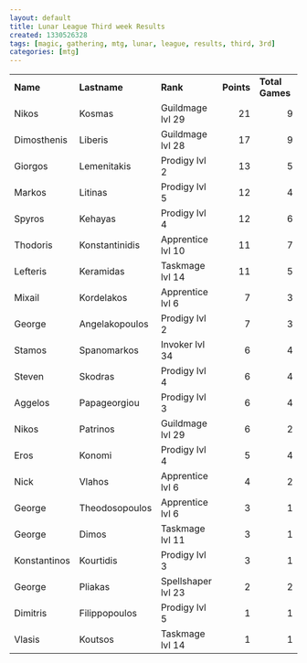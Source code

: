 ```yaml
---
layout: default
title: Lunar League Third week Results
created: 1330526328
tags: [magic, gathering, mtg, lunar, league, results, third, 3rd]
categories: [mtg]
---
```

<table border="0" cellpadding="0" cellspacing="0" width="466">
	<colgroup>
		<col />
		<col />
		<col />
		<col />
		<col />
	</colgroup>
	<tbody>
		<tr height="20">
			<td height="20" style="height:20px;width:87px;">
				<strong>Name</strong></td>
			<td style="width:117px;">
				<strong>Lastname</strong></td>
			<td style="width:116px;">
				<strong>Rank</strong></td>
			<td style="width:47px;">
				<strong>Points</strong></td>
			<td style="width:100px;">
				<strong>Total Games</strong></td>
		</tr>
		<tr height="20">
			<td height="20" style="height:20px;">
				Nikos</td>
			<td>
				Kosmas</td>
			<td>
				Guildmage lvl 29</td>
			<td align="right">
				21</td>
			<td align="right">
				9</td>
		</tr>
		<tr height="20">
			<td height="20" style="height:20px;">
				Dimosthenis</td>
			<td>
				Liberis</td>
			<td>
				Guildmage lvl 28</td>
			<td align="right">
				17</td>
			<td align="right">
				9</td>
		</tr>
		<tr height="20">
			<td height="20" style="height:20px;">
				Giorgos</td>
			<td>
				Lemenitakis</td>
			<td>
				Prodigy lvl 2</td>
			<td align="right">
				13</td>
			<td align="right">
				5</td>
		</tr>
		<tr height="20">
			<td height="20" style="height:20px;">
				Markos</td>
			<td>
				Litinas</td>
			<td>
				Prodigy lvl 5</td>
			<td align="right">
				12</td>
			<td align="right">
				4</td>
		</tr>
		<tr height="20">
			<td height="20" style="height:20px;">
				Spyros</td>
			<td>
				Kehayas</td>
			<td>
				Prodigy lvl 4</td>
			<td align="right">
				12</td>
			<td align="right">
				6</td>
		</tr>
		<tr height="20">
			<td height="20" style="height:20px;">
				Thodoris</td>
			<td>
				Konstantinidis</td>
			<td>
				Apprentice lvl 10</td>
			<td align="right">
				11</td>
			<td align="right">
				7</td>
		</tr>
		<tr height="20">
			<td height="20" style="height:20px;">
				Lefteris</td>
			<td>
				Keramidas</td>
			<td>
				Taskmage lvl 14</td>
			<td align="right">
				11</td>
			<td align="right">
				5</td>
		</tr>
		<tr height="20">
			<td height="20" style="height:20px;">
				Mixail</td>
			<td>
				Kordelakos</td>
			<td>
				Apprentice lvl 6</td>
			<td align="right">
				7</td>
			<td align="right">
				3</td>
		</tr>
		<tr height="20">
			<td height="20" style="height:20px;">
				George</td>
			<td>
				Angelakopoulos</td>
			<td>
				Prodigy lvl 2</td>
			<td align="right">
				7</td>
			<td align="right">
				3</td>
		</tr>
		<tr height="20">
			<td height="20" style="height:20px;">
				Stamos</td>
			<td>
				Spanomarkos</td>
			<td>
				Invoker lvl 34</td>
			<td align="right">
				6</td>
			<td align="right">
				4</td>
		</tr>
		<tr height="20">
			<td height="20" style="height:20px;">
				Steven</td>
			<td>
				Skodras</td>
			<td>
				Prodigy lvl 4</td>
			<td align="right">
				6</td>
			<td align="right">
				4</td>
		</tr>
		<tr height="20">
			<td height="20" style="height:20px;">
				Aggelos</td>
			<td>
				Papageorgiou</td>
			<td>
				Prodigy lvl 3</td>
			<td align="right">
				6</td>
			<td align="right">
				4</td>
		</tr>
		<tr height="20">
			<td height="20" style="height:20px;">
				Nikos</td>
			<td>
				Patrinos</td>
			<td>
				Guildmage lvl 29</td>
			<td align="right">
				6</td>
			<td align="right">
				2</td>
		</tr>
		<tr height="20">
			<td height="20" style="height:20px;">
				Eros</td>
			<td>
				Konomi</td>
			<td>
				Prodigy lvl 4</td>
			<td align="right">
				5</td>
			<td align="right">
				4</td>
		</tr>
		<tr height="20">
			<td height="20" style="height:20px;">
				Nick</td>
			<td>
				Vlahos</td>
			<td>
				Apprentice lvl 6</td>
			<td align="right">
				4</td>
			<td align="right">
				2</td>
		</tr>
		<tr height="20">
			<td height="20" style="height:20px;">
				George</td>
			<td>
				Theodosopoulos</td>
			<td>
				Apprentice lvl 6</td>
			<td align="right">
				3</td>
			<td align="right">
				1</td>
		</tr>
		<tr height="20">
			<td height="20" style="height:20px;">
				George</td>
			<td>
				Dimos</td>
			<td>
				Taskmage lvl 11</td>
			<td align="right">
				3</td>
			<td align="right">
				1</td>
		</tr>
		<tr height="20">
			<td height="20" style="height:20px;">
				Konstantinos</td>
			<td>
				Kourtidis</td>
			<td>
				Prodigy lvl 3</td>
			<td align="right">
				3</td>
			<td align="right">
				1</td>
		</tr>
		<tr height="20">
			<td height="20" style="height:20px;">
				George</td>
			<td>
				Pliakas</td>
			<td>
				Spellshaper lvl 23</td>
			<td align="right">
				2</td>
			<td align="right">
				2</td>
		</tr>
		<tr height="20">
			<td height="20" style="height:20px;">
				Dimitris</td>
			<td>
				Filippopoulos</td>
			<td>
				Prodigy lvl 5</td>
			<td align="right">
				1</td>
			<td align="right">
				1</td>
		</tr>
		<tr height="20">
			<td height="20" style="height:20px;">
				Vlasis</td>
			<td>
				Koutsos</td>
			<td>
				Taskmage lvl 14</td>
			<td align="right">
				1</td>
			<td align="right">
				1</td>
		</tr>
	</tbody>
</table>
<p>&nbsp;</p>
